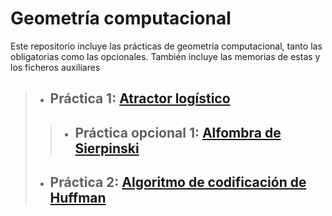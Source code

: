 # Geometría computacional
Este repositorio incluye las prácticas de geometría computacional, tanto las obligatorias como las opcionales. También incluye las memorias de estas y los ficheros auxiliares

> - ## Práctica 1: [Atractor logístico](https://github.com/jsainero/gcom/tree/master/Pr%C3%A1ctica%201)
>> - ## Práctica opcional 1: [Alfombra de Sierpinski](https://github.com/jsainero/gcom/tree/master/Pr%C3%A1ctica%201)
> - ## Práctica 2: [Algoritmo de codificación de Huffman](https://github.com/jsainero/gcom/tree/master/Pr%C3%A1ctica%202)
